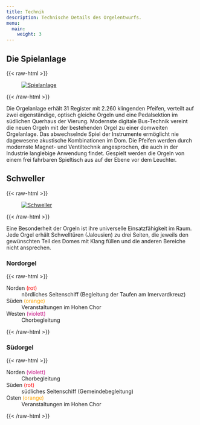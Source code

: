 ```yaml
---
title: Technik
description: Technische Details des Orgelentwurfs.
menu:
  main:
    weight: 3
---
```


## Die Spielanlage
{{< raw-html >}}
<figure>
    <a href="/design/console.png">
        <img src="/design/console-600px.png"
             alt="Spielanlage">
    </a>
</figure>
{{< /raw-html >}}

Die Orgelanlage erhält 31 Register mit 2.260 klingenden Pfeifen, 
verteilt auf zwei eigenständige, optisch gleiche Orgeln 
und eine Pedalsektion im südlichen Querhaus der Vierung. 
Modernste digitale Bus-Technik vereint die neuen Orgeln 
mit der bestehenden Orgel zu einer domweiten Orgelanlage. 
Das abwechselnde Spiel der Instrumente ermöglicht nie dagewesene akustische Kombinationen im Dom.
Die Pfeifen werden durch modernste Magnet- und Ventiltechnik angesprochen, 
die auch in der Industrie langlebige Anwendung findet. 
Gespielt werden die Orgeln von einem frei fahrbaren Spieltisch aus auf der Ebene vor dem Leuchter. 

<!-- Folgende Register sind geplant: [Disposition](/documents/Disposition.pdf) -->


## Schweller

{{< raw-html >}}
<figure>
    <a href="/design/layout-sound.png">
        <img src="/design/layout-sound-600px.png" 
             alt="Schweller">
    </a>
</figure>
{{< /raw-html >}}

Eine Besonderheit der Orgeln ist ihre universelle Einsatzfähigkeit im Raum. 
Jede Orgel erhält Schwelltüren (Jalousien) zu drei Seiten, 
die jeweils den gewünschten Teil des Domes mit Klang füllen 
und die anderen Bereiche nicht ansprechen.

### Nordorgel
{{< raw-html >}}
<dl>
    <dt>Norden <span class="color-bullet" style="color: red;">(rot)</span></dt>
    <dd>nördliches Seitenschiff (Begleitung der Taufen am Imervardkreuz)</dd>
    <dt>Süden <span class="color-bullet" style="color: orange;">(orange)</span></dt>
    <dd>Veranstaltungen im Hohen Chor</dd>
    <dt>Westen <span class="color-bullet" style="color: mediumvioletred;">(violett)</span></dt>
    <dd>Chorbegleitung</dd>
</dl>
{{< /raw-html >}}

### Südorgel
{{< raw-html >}}
<dl>
    <dt>Norden <span class="color-bullet" style="color: mediumvioletred;">(violett)</span></dt>
    <dd>Chorbegleitung</dd>
    <dt>Süden <span class="color-bullet" style="color: red;">(rot)</span></dt>
    <dd>südliches Seitenschiff (Gemeindebegleitung)</dd>
    <dt>Osten <span class="color-bullet" style="color: orange;">(orange)</span></dt>
    <dd>Veranstaltungen im Hohen Chor</dd>
</dl>
{{< /raw-html >}}
